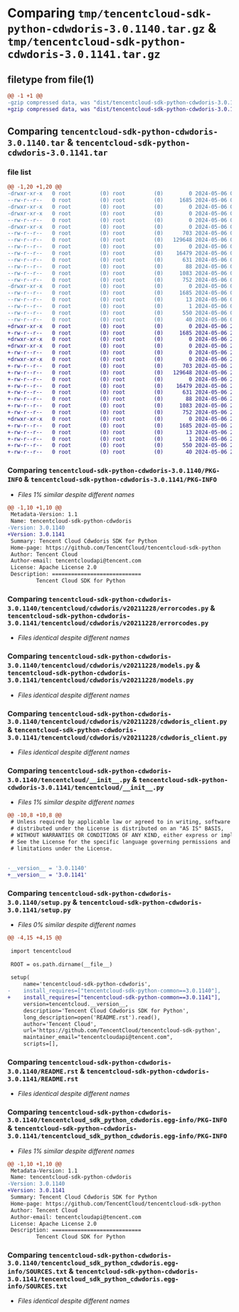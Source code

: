 # Comparing `tmp/tencentcloud-sdk-python-cdwdoris-3.0.1140.tar.gz` & `tmp/tencentcloud-sdk-python-cdwdoris-3.0.1141.tar.gz`

## filetype from file(1)

```diff
@@ -1 +1 @@
-gzip compressed data, was "dist/tencentcloud-sdk-python-cdwdoris-3.0.1140.tar", last modified: Mon May  6 08:04:36 2024, max compression
+gzip compressed data, was "dist/tencentcloud-sdk-python-cdwdoris-3.0.1141.tar", last modified: Mon May  6 20:35:12 2024, max compression
```

## Comparing `tencentcloud-sdk-python-cdwdoris-3.0.1140.tar` & `tencentcloud-sdk-python-cdwdoris-3.0.1141.tar`

### file list

```diff
@@ -1,20 +1,20 @@
-drwxr-xr-x   0 root         (0) root         (0)        0 2024-05-06 08:04:36.000000 tencentcloud-sdk-python-cdwdoris-3.0.1140/
--rw-r--r--   0 root         (0) root         (0)     1685 2024-05-06 08:04:36.000000 tencentcloud-sdk-python-cdwdoris-3.0.1140/PKG-INFO
-drwxr-xr-x   0 root         (0) root         (0)        0 2024-05-06 08:04:36.000000 tencentcloud-sdk-python-cdwdoris-3.0.1140/tencentcloud/
-drwxr-xr-x   0 root         (0) root         (0)        0 2024-05-06 08:04:36.000000 tencentcloud-sdk-python-cdwdoris-3.0.1140/tencentcloud/cdwdoris/
--rw-r--r--   0 root         (0) root         (0)        0 2024-05-06 08:04:36.000000 tencentcloud-sdk-python-cdwdoris-3.0.1140/tencentcloud/cdwdoris/__init__.py
-drwxr-xr-x   0 root         (0) root         (0)        0 2024-05-06 08:04:36.000000 tencentcloud-sdk-python-cdwdoris-3.0.1140/tencentcloud/cdwdoris/v20211228/
--rw-r--r--   0 root         (0) root         (0)      703 2024-05-06 08:04:36.000000 tencentcloud-sdk-python-cdwdoris-3.0.1140/tencentcloud/cdwdoris/v20211228/errorcodes.py
--rw-r--r--   0 root         (0) root         (0)   129648 2024-05-06 08:04:36.000000 tencentcloud-sdk-python-cdwdoris-3.0.1140/tencentcloud/cdwdoris/v20211228/models.py
--rw-r--r--   0 root         (0) root         (0)        0 2024-05-06 08:04:36.000000 tencentcloud-sdk-python-cdwdoris-3.0.1140/tencentcloud/cdwdoris/v20211228/__init__.py
--rw-r--r--   0 root         (0) root         (0)    16479 2024-05-06 08:04:36.000000 tencentcloud-sdk-python-cdwdoris-3.0.1140/tencentcloud/cdwdoris/v20211228/cdwdoris_client.py
--rw-r--r--   0 root         (0) root         (0)      631 2024-05-06 08:04:36.000000 tencentcloud-sdk-python-cdwdoris-3.0.1140/tencentcloud/__init__.py
--rw-r--r--   0 root         (0) root         (0)       88 2024-05-06 08:04:36.000000 tencentcloud-sdk-python-cdwdoris-3.0.1140/setup.cfg
--rw-r--r--   0 root         (0) root         (0)     1083 2024-05-06 08:04:36.000000 tencentcloud-sdk-python-cdwdoris-3.0.1140/setup.py
--rw-r--r--   0 root         (0) root         (0)      752 2024-05-06 08:04:36.000000 tencentcloud-sdk-python-cdwdoris-3.0.1140/README.rst
-drwxr-xr-x   0 root         (0) root         (0)        0 2024-05-06 08:04:36.000000 tencentcloud-sdk-python-cdwdoris-3.0.1140/tencentcloud_sdk_python_cdwdoris.egg-info/
--rw-r--r--   0 root         (0) root         (0)     1685 2024-05-06 08:04:36.000000 tencentcloud-sdk-python-cdwdoris-3.0.1140/tencentcloud_sdk_python_cdwdoris.egg-info/PKG-INFO
--rw-r--r--   0 root         (0) root         (0)       13 2024-05-06 08:04:36.000000 tencentcloud-sdk-python-cdwdoris-3.0.1140/tencentcloud_sdk_python_cdwdoris.egg-info/top_level.txt
--rw-r--r--   0 root         (0) root         (0)        1 2024-05-06 08:04:36.000000 tencentcloud-sdk-python-cdwdoris-3.0.1140/tencentcloud_sdk_python_cdwdoris.egg-info/dependency_links.txt
--rw-r--r--   0 root         (0) root         (0)      550 2024-05-06 08:04:36.000000 tencentcloud-sdk-python-cdwdoris-3.0.1140/tencentcloud_sdk_python_cdwdoris.egg-info/SOURCES.txt
--rw-r--r--   0 root         (0) root         (0)       40 2024-05-06 08:04:36.000000 tencentcloud-sdk-python-cdwdoris-3.0.1140/tencentcloud_sdk_python_cdwdoris.egg-info/requires.txt
+drwxr-xr-x   0 root         (0) root         (0)        0 2024-05-06 20:35:12.000000 tencentcloud-sdk-python-cdwdoris-3.0.1141/
+-rw-r--r--   0 root         (0) root         (0)     1685 2024-05-06 20:35:12.000000 tencentcloud-sdk-python-cdwdoris-3.0.1141/PKG-INFO
+drwxr-xr-x   0 root         (0) root         (0)        0 2024-05-06 20:35:12.000000 tencentcloud-sdk-python-cdwdoris-3.0.1141/tencentcloud/
+drwxr-xr-x   0 root         (0) root         (0)        0 2024-05-06 20:35:12.000000 tencentcloud-sdk-python-cdwdoris-3.0.1141/tencentcloud/cdwdoris/
+-rw-r--r--   0 root         (0) root         (0)        0 2024-05-06 20:35:12.000000 tencentcloud-sdk-python-cdwdoris-3.0.1141/tencentcloud/cdwdoris/__init__.py
+drwxr-xr-x   0 root         (0) root         (0)        0 2024-05-06 20:35:12.000000 tencentcloud-sdk-python-cdwdoris-3.0.1141/tencentcloud/cdwdoris/v20211228/
+-rw-r--r--   0 root         (0) root         (0)      703 2024-05-06 20:35:12.000000 tencentcloud-sdk-python-cdwdoris-3.0.1141/tencentcloud/cdwdoris/v20211228/errorcodes.py
+-rw-r--r--   0 root         (0) root         (0)   129648 2024-05-06 20:35:12.000000 tencentcloud-sdk-python-cdwdoris-3.0.1141/tencentcloud/cdwdoris/v20211228/models.py
+-rw-r--r--   0 root         (0) root         (0)        0 2024-05-06 20:35:12.000000 tencentcloud-sdk-python-cdwdoris-3.0.1141/tencentcloud/cdwdoris/v20211228/__init__.py
+-rw-r--r--   0 root         (0) root         (0)    16479 2024-05-06 20:35:12.000000 tencentcloud-sdk-python-cdwdoris-3.0.1141/tencentcloud/cdwdoris/v20211228/cdwdoris_client.py
+-rw-r--r--   0 root         (0) root         (0)      631 2024-05-06 20:35:12.000000 tencentcloud-sdk-python-cdwdoris-3.0.1141/tencentcloud/__init__.py
+-rw-r--r--   0 root         (0) root         (0)       88 2024-05-06 20:35:12.000000 tencentcloud-sdk-python-cdwdoris-3.0.1141/setup.cfg
+-rw-r--r--   0 root         (0) root         (0)     1083 2024-05-06 20:35:12.000000 tencentcloud-sdk-python-cdwdoris-3.0.1141/setup.py
+-rw-r--r--   0 root         (0) root         (0)      752 2024-05-06 20:35:12.000000 tencentcloud-sdk-python-cdwdoris-3.0.1141/README.rst
+drwxr-xr-x   0 root         (0) root         (0)        0 2024-05-06 20:35:12.000000 tencentcloud-sdk-python-cdwdoris-3.0.1141/tencentcloud_sdk_python_cdwdoris.egg-info/
+-rw-r--r--   0 root         (0) root         (0)     1685 2024-05-06 20:35:12.000000 tencentcloud-sdk-python-cdwdoris-3.0.1141/tencentcloud_sdk_python_cdwdoris.egg-info/PKG-INFO
+-rw-r--r--   0 root         (0) root         (0)       13 2024-05-06 20:35:12.000000 tencentcloud-sdk-python-cdwdoris-3.0.1141/tencentcloud_sdk_python_cdwdoris.egg-info/top_level.txt
+-rw-r--r--   0 root         (0) root         (0)        1 2024-05-06 20:35:12.000000 tencentcloud-sdk-python-cdwdoris-3.0.1141/tencentcloud_sdk_python_cdwdoris.egg-info/dependency_links.txt
+-rw-r--r--   0 root         (0) root         (0)      550 2024-05-06 20:35:12.000000 tencentcloud-sdk-python-cdwdoris-3.0.1141/tencentcloud_sdk_python_cdwdoris.egg-info/SOURCES.txt
+-rw-r--r--   0 root         (0) root         (0)       40 2024-05-06 20:35:12.000000 tencentcloud-sdk-python-cdwdoris-3.0.1141/tencentcloud_sdk_python_cdwdoris.egg-info/requires.txt
```

### Comparing `tencentcloud-sdk-python-cdwdoris-3.0.1140/PKG-INFO` & `tencentcloud-sdk-python-cdwdoris-3.0.1141/PKG-INFO`

 * *Files 1% similar despite different names*

```diff
@@ -1,10 +1,10 @@
 Metadata-Version: 1.1
 Name: tencentcloud-sdk-python-cdwdoris
-Version: 3.0.1140
+Version: 3.0.1141
 Summary: Tencent Cloud Cdwdoris SDK for Python
 Home-page: https://github.com/TencentCloud/tencentcloud-sdk-python
 Author: Tencent Cloud
 Author-email: tencentcloudapi@tencent.com
 License: Apache License 2.0
 Description: ============================
         Tencent Cloud SDK for Python
```

### Comparing `tencentcloud-sdk-python-cdwdoris-3.0.1140/tencentcloud/cdwdoris/v20211228/errorcodes.py` & `tencentcloud-sdk-python-cdwdoris-3.0.1141/tencentcloud/cdwdoris/v20211228/errorcodes.py`

 * *Files identical despite different names*

### Comparing `tencentcloud-sdk-python-cdwdoris-3.0.1140/tencentcloud/cdwdoris/v20211228/models.py` & `tencentcloud-sdk-python-cdwdoris-3.0.1141/tencentcloud/cdwdoris/v20211228/models.py`

 * *Files identical despite different names*

### Comparing `tencentcloud-sdk-python-cdwdoris-3.0.1140/tencentcloud/cdwdoris/v20211228/cdwdoris_client.py` & `tencentcloud-sdk-python-cdwdoris-3.0.1141/tencentcloud/cdwdoris/v20211228/cdwdoris_client.py`

 * *Files identical despite different names*

### Comparing `tencentcloud-sdk-python-cdwdoris-3.0.1140/tencentcloud/__init__.py` & `tencentcloud-sdk-python-cdwdoris-3.0.1141/tencentcloud/__init__.py`

 * *Files 1% similar despite different names*

```diff
@@ -10,8 +10,8 @@
 # Unless required by applicable law or agreed to in writing, software
 # distributed under the License is distributed on an "AS IS" BASIS,
 # WITHOUT WARRANTIES OR CONDITIONS OF ANY KIND, either express or implied.
 # See the License for the specific language governing permissions and
 # limitations under the License.
 
 
-__version__ = '3.0.1140'
+__version__ = '3.0.1141'
```

### Comparing `tencentcloud-sdk-python-cdwdoris-3.0.1140/setup.py` & `tencentcloud-sdk-python-cdwdoris-3.0.1141/setup.py`

 * *Files 0% similar despite different names*

```diff
@@ -4,15 +4,15 @@
 
 import tencentcloud
 
 ROOT = os.path.dirname(__file__)
 
 setup(
     name='tencentcloud-sdk-python-cdwdoris',
-    install_requires=["tencentcloud-sdk-python-common==3.0.1140"],
+    install_requires=["tencentcloud-sdk-python-common==3.0.1141"],
     version=tencentcloud.__version__,
     description='Tencent Cloud Cdwdoris SDK for Python',
     long_description=open('README.rst').read(),
     author='Tencent Cloud',
     url='https://github.com/TencentCloud/tencentcloud-sdk-python',
     maintainer_email="tencentcloudapi@tencent.com",
     scripts=[],
```

### Comparing `tencentcloud-sdk-python-cdwdoris-3.0.1140/README.rst` & `tencentcloud-sdk-python-cdwdoris-3.0.1141/README.rst`

 * *Files identical despite different names*

### Comparing `tencentcloud-sdk-python-cdwdoris-3.0.1140/tencentcloud_sdk_python_cdwdoris.egg-info/PKG-INFO` & `tencentcloud-sdk-python-cdwdoris-3.0.1141/tencentcloud_sdk_python_cdwdoris.egg-info/PKG-INFO`

 * *Files 1% similar despite different names*

```diff
@@ -1,10 +1,10 @@
 Metadata-Version: 1.1
 Name: tencentcloud-sdk-python-cdwdoris
-Version: 3.0.1140
+Version: 3.0.1141
 Summary: Tencent Cloud Cdwdoris SDK for Python
 Home-page: https://github.com/TencentCloud/tencentcloud-sdk-python
 Author: Tencent Cloud
 Author-email: tencentcloudapi@tencent.com
 License: Apache License 2.0
 Description: ============================
         Tencent Cloud SDK for Python
```

### Comparing `tencentcloud-sdk-python-cdwdoris-3.0.1140/tencentcloud_sdk_python_cdwdoris.egg-info/SOURCES.txt` & `tencentcloud-sdk-python-cdwdoris-3.0.1141/tencentcloud_sdk_python_cdwdoris.egg-info/SOURCES.txt`

 * *Files identical despite different names*

